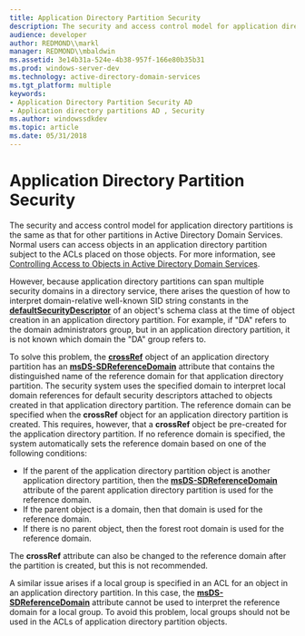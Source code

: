 ```yaml
---
title: Application Directory Partition Security
description: The security and access control model for application directory partitions is the same as that for other partitions in Active Directory Domain Services.
audience: developer
author: REDMOND\\markl
manager: REDMOND\\mbaldwin
ms.assetid: 3e14b31a-524e-4b38-957f-166e80b35b31
ms.prod: windows-server-dev
ms.technology: active-directory-domain-services
ms.tgt_platform: multiple
keywords:
- Application Directory Partition Security AD
- Application directory partitions AD , Security
ms.author: windowssdkdev
ms.topic: article
ms.date: 05/31/2018
---
```


# Application Directory Partition Security

The security and access control model for application directory partitions is the same as that for other partitions in Active Directory Domain Services. Normal users can access objects in an application directory partition subject to the ACLs placed on those objects. For more information, see [Controlling Access to Objects in Active Directory Domain Services](controlling-access-to-objects-in-active-directory-domain-services.md).

However, because application directory partitions can span multiple security domains in a directory service, there arises the question of how to interpret domain-relative well-known SID string constants in the [**defaultSecurityDescriptor**](https://msdn.microsoft.com/library/ms675488) of an object's schema class at the time of object creation in an application directory partition. For example, if "DA" refers to the domain administrators group, but in an application directory partition, it is not known which domain the "DA" group refers to.

To solve this problem, the [**crossRef**](https://msdn.microsoft.com/library/ms681007) object of an application directory partition has an [**msDS-SDReferenceDomain**](https://msdn.microsoft.com/library/ms677815) attribute that contains the distinguished name of the reference domain for that application directory partition. The security system uses the specified domain to interpret local domain references for default security descriptors attached to objects created in that application directory partition. The reference domain can be specified when the **crossRef** object for an application directory partition is created. This requires, however, that a **crossRef** object be pre-created for the application directory partition. If no reference domain is specified, the system automatically sets the reference domain based on one of the following conditions:

-   If the parent of the application directory partition object is another application directory partition, then the [**msDS-SDReferenceDomain**](https://msdn.microsoft.com/library/ms677815) attribute of the parent application directory partition is used for the reference domain.
-   If the parent object is a domain, then that domain is used for the reference domain.
-   If there is no parent object, then the forest root domain is used for the reference domain.

The **crossRef** attribute can also be changed to the reference domain after the partition is created, but this is not recommended.

A similar issue arises if a local group is specified in an ACL for an object in an application directory partition. In this case, the [**msDS-SDReferenceDomain**](https://msdn.microsoft.com/library/ms677815) attribute cannot be used to interpret the reference domain for a local group. To avoid this problem, local groups should not be used in the ACLs of application directory partition objects.

 

 




